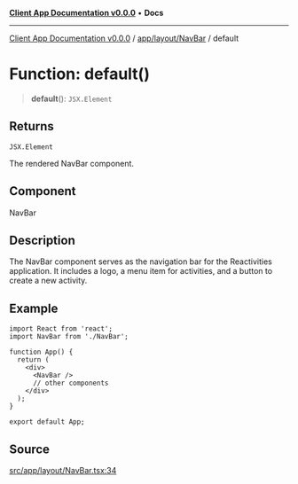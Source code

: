 [**Client App Documentation v0.0.0**](../../../../README.md) • **Docs**

***

[Client App Documentation v0.0.0](../../../../README.md) / [app/layout/NavBar](../README.md) / default

# Function: default()

> **default**(): `JSX.Element`

## Returns

`JSX.Element`

The rendered NavBar component.

## Component

NavBar

## Description

The NavBar component serves as the navigation bar for the Reactivities application.
It includes a logo, a menu item for activities, and a button to create a new activity.

## Example

```tsx
import React from 'react';
import NavBar from './NavBar';

function App() {
  return (
    <div>
      <NavBar />
      // other components
    </div>
  );
}

export default App;
```

## Source

[src/app/layout/NavBar.tsx:34](https://github.com/jimmykurian/Reactivities/blob/5706c36bcf0d6b31b6711b289307934f1dd8355e/client-app/src/app/layout/NavBar.tsx#L34)
